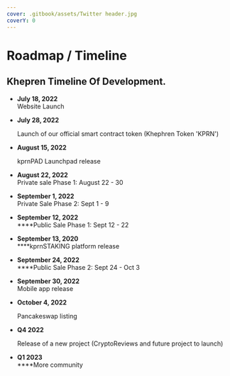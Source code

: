 ```yaml
---
cover: .gitbook/assets/Twitter header.jpg
coverY: 0
---
```


# Roadmap / Timeline

## K**hepren Timeline Of Development.**

* **July 18, 2022**\
  Website Launch
*   **July 28, 2022**

    Launch of our official smart contract token (Khephren Token 'KPRN')
*   **August 15, 2022**

    kprnPAD Launchpad release
* **August 22, 2022**\
  Private sale Phase 1: August 22 - 30
* **September 1, 2022**\
  Private Sale Phase 2: Sept 1 - 9
* **September 12, 2022**\
  ****Public Sale Phase 1: Sept 12 - 22
* **September 13, 2020**\
  ****kprnSTAKING platform release
* **September 24, 2022**\
  ****Public Sale Phase 2: Sept 24 - Oct 3
* **September 30, 2022**\
  Mobile app release
*   **October  4, 2022**

    Pancakeswap listing
*   &#x20;**Q4 2022**

    Release of a new project (CryptoReviews and future project to launch)
* **Q1 2023**\
  ****More community
